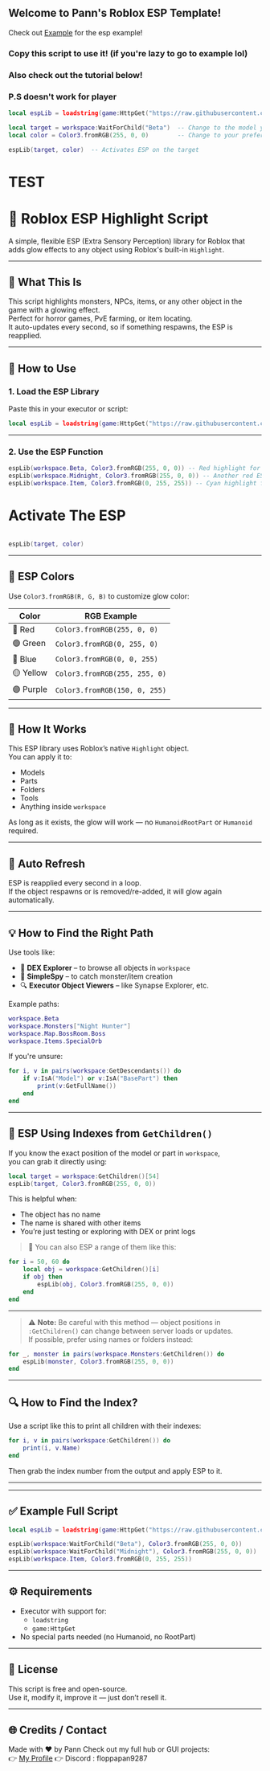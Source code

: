 ## Welcome to Pann's Roblox ESP Template!

Check out [Example](https://github.com/scripterpan/scripterpan/blob/main/ESP-Template/Example.lua) for the esp example!

### Copy this script to use it! (if you're lazy to go to example lol) 
### Also check out the tutorial below! 
### P.S doesn't work for player



```lua
local espLib = loadstring(game:HttpGet("https://raw.githubusercontent.com/scripterpan/scripterpan/refs/heads/main/ESP-Template/Script.lua"))()

local target = workspace:WaitForChild("Beta")  -- Change to the model you want to highlight
local color = Color3.fromRGB(255, 0, 0)        -- Change to your preferred color

espLib(target, color)  -- Activates ESP on the target
```


# TEST

# 🔦 Roblox ESP Highlight Script

A simple, flexible ESP (Extra Sensory Perception) library for Roblox that adds glow effects to any object using Roblox's built-in `Highlight`.

---

## 📌 What This Is

This script highlights monsters, NPCs, items, or any other object in the game with a glowing effect.  
Perfect for horror games, PvE farming, or item locating.  
It auto-updates every second, so if something respawns, the ESP is reapplied.

---

## 💾 How to Use

### 1. Load the ESP Library

Paste this in your executor or script:

```lua
local espLib = loadstring(game:HttpGet("https://raw.githubusercontent.com/scripterpan/scripterpan/refs/heads/main/ESP-Template/Script.lua"))()
```

---

### 2. Use the ESP Function

```lua
espLib(workspace.Beta, Color3.fromRGB(255, 0, 0)) -- Red highlight for monster/ghost
espLib(workspace.Midnight, Color3.fromRGB(255, 0, 0)) -- Another red ESP
espLib(workspace.Item, Color3.fromRGB(0, 255, 255)) -- Cyan highlight for an item
```

# Activate The ESP

```lua

espLib(target, color)
```

---

## 🎨 ESP Colors

Use `Color3.fromRGB(R, G, B)` to customize glow color:

| Color     | RGB Example                  |
|-----------|------------------------------|
| 🔴 Red    | `Color3.fromRGB(255, 0, 0)`  |
| 🟢 Green  | `Color3.fromRGB(0, 255, 0)`  |
| 🔵 Blue   | `Color3.fromRGB(0, 0, 255)`  |
| 🟡 Yellow | `Color3.fromRGB(255, 255, 0)`|
| 🟣 Purple | `Color3.fromRGB(150, 0, 255)`|

---

## 🧠 How It Works

This ESP library uses Roblox’s native `Highlight` object.  
You can apply it to:

- Models
- Parts
- Folders
- Tools
- Anything inside `workspace`

As long as it exists, the glow will work — no `HumanoidRootPart` or `Humanoid` required.

---

## 🔁 Auto Refresh

ESP is reapplied every second in a loop.  
If the object respawns or is removed/re-added, it will glow again automatically.

---

## 💡 How to Find the Right Path

Use tools like:

- 🧩 **DEX Explorer** – to browse all objects in `workspace`
- 🧪 **SimpleSpy** – to catch monster/item creation
- 🔍 **Executor Object Viewers** – like Synapse Explorer, etc.

Example paths:
```lua
workspace.Beta
workspace.Monsters["Night Hunter"]
workspace.Map.BossRoom.Boss
workspace.Items.SpecialOrb
```

If you're unsure:
```lua
for i, v in pairs(workspace:GetDescendants()) do
    if v:IsA("Model") or v:IsA("BasePart") then
        print(v:GetFullName())
    end
end
```

---

## 🔢 ESP Using Indexes from `GetChildren()`

If you know the exact position of the model or part in `workspace`,  
you can grab it directly using:

```lua
local target = workspace:GetChildren()[54]
espLib(target, Color3.fromRGB(255, 0, 0))
```

This is helpful when:

- The object has no name
- The name is shared with other items
- You’re just testing or exploring with DEX or print logs

> 🔁 You can also ESP a range of them like this:

```lua
for i = 50, 60 do
    local obj = workspace:GetChildren()[i]
    if obj then
        espLib(obj, Color3.fromRGB(255, 0, 0))
    end
end
```

---

> ⚠️ **Note:** Be careful with this method — object positions in `:GetChildren()` can change between server loads or updates.  
If possible, prefer using names or folders instead:

```lua
for _, monster in pairs(workspace.Monsters:GetChildren()) do
    espLib(monster, Color3.fromRGB(255, 0, 0))
end
```

---

## 🔍 How to Find the Index?

Use a script like this to print all children with their indexes:

```lua
for i, v in pairs(workspace:GetChildren()) do
    print(i, v.Name)
end
```

Then grab the index number from the output and apply ESP to it.

---






---

## ✅ Example Full Script

```lua
local espLib = loadstring(game:HttpGet("https://raw.githubusercontent.com/scripterpan/scripterpan/refs/heads/main/ESP-Template/Script.lua"))()

espLib(workspace:WaitForChild("Beta"), Color3.fromRGB(255, 0, 0))
espLib(workspace:WaitForChild("Midnight"), Color3.fromRGB(255, 0, 0))
espLib(workspace.Item, Color3.fromRGB(0, 255, 255))
```

---

## ⚙️ Requirements

- Executor with support for:
  - `loadstring`
  - `game:HttpGet`
- No special parts needed (no Humanoid, no RootPart)

---

## 🤝 License

This script is free and open-source.  
Use it, modify it, improve it — just don’t resell it.

---

## 🌐 Credits / Contact

Made with ❤️ by Pann
Check out my full hub or GUI projects:  
👉 [My Profile](https://github.com/scripterpan)
👉 Discord : floppapan9287
